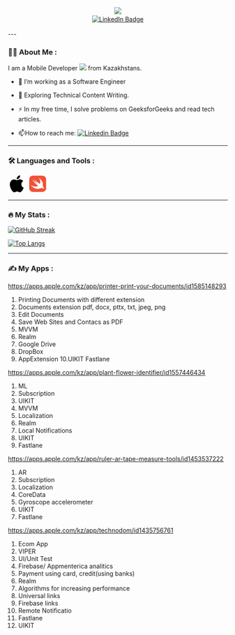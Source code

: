 <div id="header" align="center">
  <img src="https://media.giphy.com/media/M9gbBd9nbDrOTu1Mqx/giphy.gif" width="100"/>
  <div id="badges">
    <a href="https://www.linkedin.com/in/tisobynyerma/">
      <img src="https://img.shields.io/badge/LinkedIn-blue" alt="LinkedIn Badge"/>
    </a>
  </div>
  <img src="https://komarev.com/ghpvc/?username=Tisobyn&style=flat-square&color=blue" alt=""/>
</div>
---

### :man_technologist: About Me :
I am a Mobile Developer <img src="https://media.giphy.com/media/WUlplcMpOCEmTGBtBW/giphy.gif" width="30"> from Kazakhstans.
- :telescope: I’m working as a Software Engineer 
- :seedling: Exploring Technical Content Writing.
- :zap: In my free time, I solve problems on GeeksforGeeks and read tech articles.

- :mailbox:How to reach me: [![Linkedin Badge](https://img.shields.io/badge/-Tisobyn-blue?style=flat&logo=Linkedin&logoColor=white)](https://www.linkedin.com/in/tisobynyerma/)

---

### :hammer_and_wrench: Languages and Tools :
<div>
  <img src="https://github.com/devicons/devicon/blob/master/icons/apple/apple-original.svg" title="iOS" alt="iOS" width="40" height="40"/>&nbsp;
   <img src="https://github.com/devicons/devicon/blob/master/icons/swift/swift-original.svg" title="Swift" alt="Swift" width="40" height="40"/>&nbsp;
</div>

---

### :fire: My Stats :
[![GitHub Streak](http://github-readme-streak-stats.herokuapp.com?user=your-github-username&theme=dark&background=000000)](https://git.io/streak-stats)

[![Top Langs](https://github-readme-stats.vercel.app/api/top-langs/?username=your-github-username&layout=compact&theme=vision-friendly-dark)](https://github.com/anuraghazra/github-readme-stats)

---

### :writing_hand: My Apps :
<!-- BLOG-POST-LIST:START -->

https://apps.apple.com/kz/app/printer-print-your-documents/id1585148293

  1. Printing Documents with different extension
  2. Documents extension pdf, docx, pttx, txt, jpeg, png
  3. Edit Documents
  4. Save Web Sites and Contacs as PDF
  5. MVVM 
  6. Realm 
  7. Google Drive
  8. DropBox
  9. AppExtension 
  10.UIKIT
  Fastlane
  
https://apps.apple.com/kz/app/plant-flower-identifier/id1557446434
 1. ML
 2. Subscription
 3. UIKIT
 4. MVVM
 5. Localization
 6. Realm
 7. Local Notifications
 8. UIKIT
 9. Fastlane

https://apps.apple.com/kz/app/ruler-ar-tape-measure-tools/id1453537222
1. AR 
2. Subscription
3. Localization
4. CoreData
5. Gyroscope accelerometer
6. UIKIT
7. Fastlane

https://apps.apple.com/kz/app/technodоm/id1435756761
1. Ecom App
2. VIPER
3. UI/Unit Test 
4. Firebase/ Appmenterica analitics
5. Payment using card, credit(using banks)
6. Realm 
7. Algorithms for increasing performance
8. Universal links
9. Firebase links
10. Remote Notificatio
11. Fastlane
12. UIKIT

<!-- BLOG-POST-LIST:END -->
